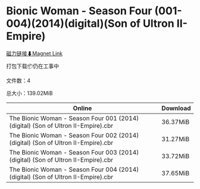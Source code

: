 # Bionic Woman - Season Four (001-004)(2014)(digital)(Son of Ultron II-Empire)

[磁力链接⬇Magnet Link](magnet:?xt=urn:btih:b33adfefe351914480bce862a3bc37bd5ffa9a82&dn=Bionic%20Woman%20-%20Season%20Four%20%28001-004%29%282014%29%28digital%29%28Son%20of%20Ultron%20II-Empire%29)

打包下载📦仍在工事中

文件数：4

总大小：139.02MiB

Online | Download
--- | ---
The Bionic Woman - Season Four 001 (2014) (digital) (Son of Ultron II-Empire).cbr | 36.37MiB
The Bionic Woman - Season Four 002 (2014) (digital) (Son of Ultron II-Empire).cbr | 31.27MiB
The Bionic Woman - Season Four 003 (2014) (digital) (Son of Ultron II-Empire).cbr | 33.72MiB
The Bionic Woman - Season Four 004 (2014) (digital) (Son of Ultron II-Empire).cbr | 37.65MiB